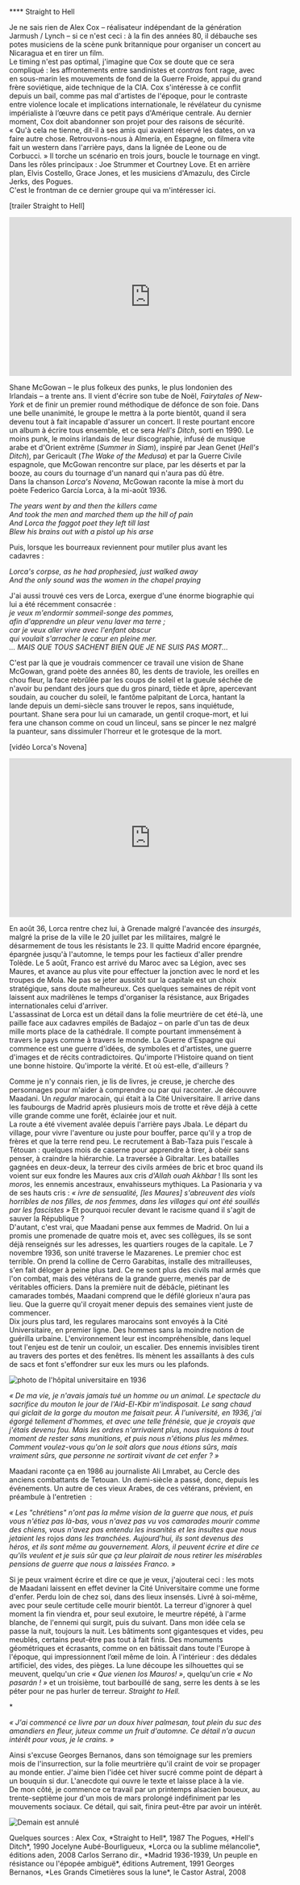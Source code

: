 **** Straight to Hell

Je ne sais rien de Alex Cox –&nbsp;réalisateur indépendant de la génération Jarmush / Lynch –&nbsp;si ce n'est ceci&nbsp;: à la fin des années 80, il débauche ses potes musiciens de la scène punk britannique pour organiser un concert au Nicaragua et en tirer un film.  
Le timing n'est pas optimal, j'imagine que Cox se doute que ce sera compliqué&nbsp;: les affrontements entre sandinistes et *contras* font rage, avec en sous-marin les mouvements de fond de la Guerre Froide, appui du grand frère soviétique, aide technique de la CIA. Cox s'intéresse à ce conflit depuis un bail, comme pas mal d'artistes de l'époque, pour le contraste entre violence locale et implications internationale, le révélateur du cynisme impérialiste à l’œuvre dans ce petit pays d'Amérique centrale. Au dernier moment, Cox doit abandonner son projet pour des raisons de sécurité. «&nbsp;Qu'à cela ne tienne, dit-il à ses amis qui avaient réservé les dates, on va faire autre chose. Retrouvons-nous à Almería, en Espagne, on filmera vite fait un western dans l'arrière pays, dans la lignée de Leone ou de Corbucci.&nbsp;» Il torche un scénario en trois jours, boucle le tournage en vingt. Dans les rôles principaux&nbsp;: Joe Strummer et Courtney Love. Et en arrière plan, Elvis Costello, Grace Jones, et les musiciens d'Amazulu, des Circle Jerks, des Pogues.  
C'est le frontman de ce dernier groupe qui va m'intéresser ici.

[trailer Straight to Hell]
<iframe width="560" height="315" src="https://www.youtube.com/embed/XKmFR7kbB1I?rel=0" frameborder="0" allowfullscreen></iframe>

Shane McGowan –&nbsp;le plus folkeux des punks, le plus londonien des Irlandais&nbsp;– a trente ans. Il vient d'écrire son tube de Noël, *Fairytales of New-York* et de finir un premier round méthodique de défonce de son foie. Dans une belle unanimité, le groupe le mettra à la porte bientôt, quand il sera devenu tout à fait incapable d'assurer un concert. Il reste pourtant encore un album à écrire tous ensemble, et ce sera *Hell's Ditch*, sorti en 1990. Le moins punk, le moins irlandais de leur discographie, infusé de musique arabe et d'Orient extrême (*Summer in Siam*), inspiré par Jean Genet (*Hell's Ditch*), par Gericault (*The Wake of the Medusa*) et par la Guerre Civile espagnole, que McGowan rencontre sur place, par les déserts et par la booze, au cours du tournage d'un nanard qui n'aura pas dû être.  
Dans la chanson *Lorca's Novena*, McGowan raconte la mise à mort du poète Federico García Lorca, à la mi-août 1936.

*The years went by and then the killers came*  
*And took the men and marched them up the hill of pain*  
*And Lorca the faggot poet they left till last*  
*Blew his brains out with a pistol up his arse*  

Puis, lorsque les bourreaux reviennent pour mutiler plus avant les cadavres&nbsp;:

*Lorca's corpse, as he had prophesied, just walked away*  
*And the only sound was the women in the chapel praying*  

J'ai aussi trouvé ces vers de Lorca, exergue d'une énorme biographie qui lui a été récemment consacrée&nbsp;:  
*je veux m'endormir sommeil-songe des pommes,*  
*afin d'apprendre un pleur venu laver ma terre&nbsp;;*  
*car je veux aller vivre avec l'enfant obscur*  
*qui voulait s'arracher le cœur en pleine mer.*  
*… MAIS QUE TOUS SACHENT BIEN QUE JE NE SUIS PAS MORT...*  

C'est par là que je voudrais commencer ce travail une vision de Shane McGowan, grand poète des années 80, les dents de traviole, les oreilles en chou fleur, la face rebrûlée par les coups de soleil et la gueule séchée de n'avoir bu pendant des jours que du gros pinard, tiède et âpre, apercevant soudain, au coucher du soleil, le fantôme palpitant de Lorca, hantant la lande depuis un demi-siècle sans trouver le repos, sans inquiétude, pourtant. Shane sera pour lui un camarade, un gentil croque-mort, et lui fera une chanson comme on coud un linceul, sans se pincer le nez malgré la puanteur, sans dissimuler l'horreur et le grotesque de la mort.

[vidéo Lorca's Novena]
<iframe width="560" height="315" src="https://www.youtube.com/embed/jpSagdEdCDs?rel=0" frameborder="0" allowfullscreen></iframe>

En août 36, Lorca rentre chez lui, à Grenade malgré l'avancée des *insurgés*, malgré la prise de la ville le 20 juillet par les militaires, malgré le désarmement de tous les résistants le 23. Il quitte Madrid encore épargnée, épargnée jusqu'à l'automne, le temps pour les factieux d'aller prendre Tolède. Le 5 août, Franco est arrivé du Maroc avec sa Légion, avec ses Maures, et avance au plus vite pour effectuer la jonction avec le nord et les troupes de Mola. Ne pas se jeter aussitôt sur la capitale est un choix stratégique, sans doute malheureux. Ces quelques semaines de répit vont laissent aux madrilènes le temps d'organiser la résistance, aux Brigades internationales celui d'arriver.  
L'assassinat de Lorca est un détail dans la folie meurtrière de cet été-là, une paille face aux cadavres empilés de Badajoz –&nbsp;on parle d'un tas de deux mille morts place de la cathédrale. Il compte pourtant immensément à travers le pays comme à travers le monde. La Guerre d'Espagne qui commence est une guerre d'idées, de symboles et d'artistes, une guerre d'images et de récits contradictoires. Qu'importe l'Histoire quand on tient une bonne histoire. Qu'importe la vérité. Et où est-elle, d'ailleurs&nbsp;?

Comme je n'y connais rien, je lis de livres, je creuse, je cherche des personnages pour m'aider à comprendre ou par qui raconter. Je découvre Maadani. Un *regular* marocain, qui était à la Cité Universitaire. Il arrive dans les faubourgs de Madrid après plusieurs mois de trotte et rêve déjà à cette ville grande comme une forêt, éclairée jour et nuit.  
La route a été vivement avalée depuis l'arrière pays Jbala. Le départ du village, pour vivre l'aventure ou juste pour bouffer, parce qu'il y a trop de frères et que la terre rend peu. Le recrutement à Bab-Taza puis l'escale à Tétouan&nbsp;: quelques mois de caserne pour apprendre à tirer, à obéir sans penser, à craindre la hiérarchie. La traversée à Gibraltar. Les batailles gagnées en deux-deux, la terreur des civils armées de bric et broc quand ils voient sur eux fondre les Maures aux cris *d'Allah ouah Akhbar*&nbsp;! Ils sont les *moros*, les ennemis ancestraux, envahisseurs mythiques. La Pasionaria y va de ses hauts cris&nbsp;: *«&nbsp;ivre de sensualité, [les Maures] s'abreuvent des viols horribles de nos filles, de nos femmes, dans les villages qui ont été souillés par les fascistes&nbsp;»* Et pourquoi reculer devant le racisme quand il s'agit de sauver la République&nbsp;?  
D'autant, c'est vrai, que Maadani pense aux femmes de Madrid. On lui a promis une promenade de quatre mois et, avec ses collègues, ils se sont déjà renseignés sur les adresses, les quartiers rouges de la capitale. Le 7 novembre 1936, son unité traverse le Mazarenes. Le premier choc est terrible. On prend la colline de Cerro Garabitas, installe des mitrailleuses, s'en fait déloger à peine plus tard. Ce ne sont plus des civils mal armés que l'on combat, mais des vétérans de la grande guerre, menés par de véritables officiers. Dans la première nuit de débâcle, piétinant les camarades tombés, Maadani comprend que le défilé glorieux n'aura pas lieu. Que la guerre qu'il croyait mener depuis des semaines vient juste de commencer.  
Dix jours plus tard, les regulares marocains sont envoyés à la Cité Universitaire, en premier ligne. Des hommes sans la moindre notion de guérilla urbaine. L'environnement leur est incompréhensible, dans lequel tout l'enjeu est de tenir un couloir, un escalier. Des ennemis invisibles tirent au travers des portes et des fenêtres. Ils mènent les assaillants à des culs de sacs et font s'effondrer sur eux les murs ou les plafonds.

![photo de l'hôpital universitaire en 1936](medias/TS-MED_e1-Leo/IMG_HopitalUniversitaire1936.jpg)

*«&nbsp;De ma vie, je n'avais jamais tué un homme ou un animal. Le spectacle du sacrifice du mouton le jour de l'Aid-El-Kbir m'indisposait. Le sang chaud qui giclait de la gorge du mouton me faisait peur. À l'université, en 1936, j'ai égorgé tellement d'hommes, et avec une telle frénésie, que je croyais que j'étais devenu fou. Mais les ordres n'arrivaient plus, nous risquions à tout moment de rester sans munitions, et puis nous n'étions plus les mêmes. Comment voulez-vous qu'on le soit alors que nous étions sûrs, mais vraiment sûrs, que personne ne sortirait vivant de cet enfer&nbsp;?&nbsp;»*

Maadani raconte ça en 1986 au journaliste Ali Lmrabet, au Cercle des anciens combattants de Tetouan. Un demi-siècle a passé, donc, depuis les événements. Un autre de ces vieux Arabes, de ces vétérans, prévient, en préambule à l'entretien &nbsp;:

*«&nbsp;Les "chrétiens" n'ont pas la même vision de la guerre que nous, et puis vous n'étiez pas là-bas, vous n'avez pas vu vos camarades mourir comme des chiens, vous n'avez pas entendu les insanités et les insultes que nous jetaient les* rojos *dans les tranchées. Aujourd'hui, ils sont devenus des héros, et ils sont même au gouvernement. Alors, il peuvent écrire et dire ce qu'ils veulent et je suis sûr que ça leur plairait de nous retirer les misérables pensions de guerre que nous a laissées Franco.&nbsp;»*

Si je peux vraiment écrire et dire ce que je veux, j'ajouterai ceci&nbsp;: les mots de Maadani laissent en effet deviner la Cité Universitaire comme une forme d'enfer. Perdu loin de chez soi, dans des lieux insensés. Livré à soi-même, avec pour seule certitude celle mourir bientôt. La terreur d'ignorer à quel moment la fin viendra et, pour seul exutoire, le meurtre répété, à l'arme blanche, de l'ennemi qui surgit, puis du suivant. Dans mon idée cela se passe la nuit, toujours la nuit. Les bâtiments sont gigantesques et vides, peu meublés, certains peut-être pas tout à fait finis. Des monuments géométriques et écrasants, comme on en bâtissait dans toute l'Europe à l'époque, qui impressionnent l’œil même de loin. À l'intérieur&nbsp;: des dédales artificiel, des vides, des pièges. La lune découpe les silhouettes qui se meuvent, quelqu'un crie *«&nbsp;Que vienen los Mauros!&nbsp;»*, quelqu'un crie *«&nbsp;No pasarán&nbsp;!&nbsp;»* et un troisième, tout barbouillé de sang, serre les dents à se les péter pour ne pas hurler de terreur. *Straight to Hell.*

<p class="aster">
*
</p>

*«&nbsp;J'ai commencé ce livre par un doux hiver palmesan, tout plein du suc des amandiers en fleur, juteux comme un fruit d'automne. Ce détail n'a aucun intérêt pour vous, je le crains.&nbsp;»*

Ainsi s'excuse Georges Bernanos, dans son témoignage sur les premiers mois de l'insurrection, sur la folie meurtrière qu'il craint de voir se propager au monde entier. J'aime bien l'idée cet hiver sucré comme point de départ à un bouquin si dur. L'anecdote qui ouvre le texte et laisse place à la vie.  
De mon côté, je commence ce travail par un printemps alsacien boueux, au trente-septième jour d'un mois de mars prolongé indéfiniment par les mouvements sociaux. Ce détail, qui sait, finira peut-être par avoir un intérêt.

![Demain est annulé](medias/TS-MED_e1-Leo/IMG_DemainEstAnnule.jpg)

<div class="notebdp" markdown="1">
Quelques sources&nbsp;:  
Alex Cox, *Straight to Hell*, 1987  
The Pogues, *Hell's Ditch*, 1990  
Jocelyne Aubé-Bourligueux, *Lorca ou la sublime mélancolie*, éditions aden, 2008  
Carlos Serrano dir., *Madrid 1936-1939, Un peuple en résistance ou l'épopée ambiguë*, éditions Autrement, 1991  
Georges Bernanos, *Les Grands Cimetières sous la lune*, le Castor Astral, 2008
</div>
